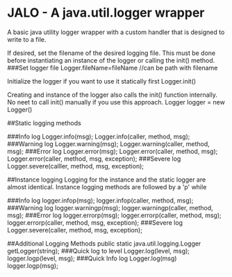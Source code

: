 # JALO - A java.util.logger wrapper

A basic java utility logger wrapper with a custom handler that is designed to write to a file.


If desired, set the filename of the desired logging file. This must be done before instantiating an instance of the logger or calling the init() method.
###Set logger file
Logger.fileName=fileName //can be path with filename

Initialize the logger if you want to use it statically first
Logger.init()

Creating and instance of the logger also calls the init() function internally. No neet to call init() manually if you use this approach.
Logger logger = new Logger()

##Static logging methods

###Info log
Logger.info(msg);
Logger.info(caller, method, msg);
###Warning log
Logger.warning(msg);
Logger.warning(caller, method,  msg);
###Error log
Logger.error(msg);
Logger.error(caller, method, msg);
Logger.error(caller, method, msg, exception);
###Severe log
Logger.severe(calller, method, msg,  exception);

##Instance logging
Logging for the instance and the static logger are almost identical. Instance logging methods are followed by a 'p' while 

###Info log
logger.infop(msg);
logger.infop(caller, method, msg);
###Warning log
logger.warningp(msg);
logger.warningp(caller, method,  msg);
###Error log
logger.errorp(msg);
logger.errorp(caller, method,  msg);
logger.errorp(caller, method,  msg, exception); 
###Severe log
Logger.severe(caller, method, msg,  exception);
	          
##Additional Logging Methods
public static java.util.logging.Logger getLogger(string);
###Quick log to level
Logger.log(level, msg);
logger.logp(level, msg);
###Quick Info log
Logger.log(msg)
logger.logp(msg);
 	
	 
	 		